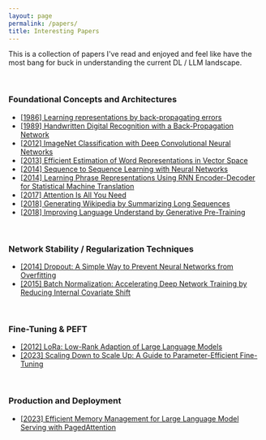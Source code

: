 ```yaml
---
layout: page
permalink: /papers/
title: Interesting Papers
---
```

This is a collection of papers I've read and enjoyed and feel like have the most bang for buck in understanding the current DL / LLM landscape. 

<br>

### Foundational Concepts and Architectures

- [[1986] Learning representations by back-propagating errors](https://www.iro.umontreal.ca/~vincentp/ift3395/lectures/backprop_old.pdf)
- [[1989] Handwritten Digital Recognition with a Back-Propagation Network](https://proceedings.neurips.cc/paper/1989/file/53c3bce66e43be4f209556518c2fcb54-Paper.pdf)
- [[2012] ImageNet Classification with Deep Convolutional Neural Networks](https://proceedings.neurips.cc/paper_files/paper/2012/file/c399862d3b9d6b76c8436e924a68c45b-Paper.pdf)
- [[2013] Efficient Estimation of Word Representations in Vector Space](https://arxiv.org/abs/1301.3781)
- [[2014] Sequence to Sequence Learning with Neural Networks](https://arxiv.org/abs/1409.3215)
- [[2014] Learning Phrase Representations Using RNN Encoder-Decoder for Statistical Machine Translation](https://arxiv.org/abs/1406.1078)
- [[2017] Attention Is All You Need](https://arxiv.org/abs/1706.03762)
- [[2018] Generating Wikipedia by Summarizing Long Sequences](https://arxiv.org/abs/1801.10198)
- [[2018] Improving Language Understand by Generative Pre-Training](https://openai.com/index/language-unsupervised/)

<br>

### Network Stability / Regularization Techniques

- [[2014] Dropout: A Simple Way to Prevent Neural Networks from
Overfitting](https://www.cs.toronto.edu/~hinton/absps/JMLRdropout.pdf)
- [[2015] Batch Normalization: Accelerating Deep Network Training by Reducing Internal Covariate Shift](https://arxiv.org/abs/1502.03167)

<br>

### Fine-Tuning & PEFT

- [[2012] LoRa: Low-Rank Adaption of Large Language Models](https://arxiv.org/abs/2106.09685)
- [[2023] Scaling Down to Scale Up: A Guide to Parameter-Efficient Fine-Tuning](https://arxiv.org/abs/2106.09685)

<br>

### **Production and Deployment**

- [[2023] Efficient Memory Management for Large Language Model Serving with PagedAttention](https://arxiv.org/abs/2309.06180)